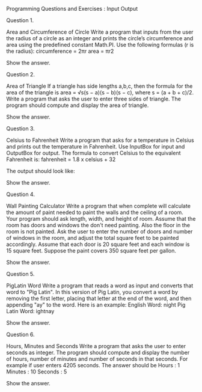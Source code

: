 Programming Questions and Exercises : Input Output

Question 1.

Area and Circumference of Circle
Write a program that inputs from the user the radius of a circle as an integer and prints the circle’s circumference and area using the predefined constant Math.PI. Use the following formulas (r is the radius):
circumference = 2πr
area = πr2

Show the answer.

 

Question 2.

Area of Triangle
If a triangle has side lengths a,b,c, then the formula for the area of the triangle is area = √s(s − a)(s − b)(s − c), where s = (a + b + c)/2.
Write a program that asks the user to enter three sides of triangle. The program should compute and display the area of triangle.

Show the answer.

 

Question 3.

Celsius to Fahrenheit
Write a program that asks for a temperature in Celsius and prints out the temperature in Fahrenheit. Use InputBox for input and OutputBox for output. The formula to convert Celsius to the equivalent Fahrenheit is:
fahrenheit = 1.8 x celsius + 32

The output should look like:




Show the answer.

 

Question 4.

Wall Painting Calculator
Write a program that when complete will calculate the amount of paint needed to paint the walls and the ceiling of a room. Your program should ask length, width, and height of room. Assume that the room has doors and windows the don't need painting. Also the floor in the room is not painted. Ask the user to enter the number of doors and number of windows in the room, and adjust the total square feet to be painted accordingly. Assume that each door is 20 square feet and each window is 15 square feet.
Suppose the paint covers 350 square feet per gallon.

Show the answer.

       

 

Question 5.

PigLatin Word
Write a program that reads a word as input and converts that word to "Pig Latin". In this version of Pig Latin, you convert a word by removing the first letter, placing that letter at the end of the word, and then appending "ay" to the word. Here is an example:
English Word: night
Pig Latin Word: ightnay

Show the answer.

 

Question 6.

Hours, Minutes and Seconds
Write a program that asks the user to enter seconds as integer. The program should compute and display the number of hours, number of minutes and number of seconds in that seconds.
For example if user enters 4205 seconds. The answer should be
Hours : 1
Minutes : 10
Seconds : 5

Show the answer.
